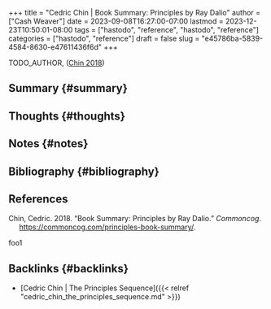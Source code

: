 +++
title = "Cedric Chin | Book Summary: Principles by Ray Dalio"
author = ["Cash Weaver"]
date = 2023-09-08T16:27:00-07:00
lastmod = 2023-12-23T10:50:01-08:00
tags = ["hastodo", "reference", "hastodo", "reference"]
categories = ["hastodo", "reference"]
draft = false
slug = "e45786ba-5839-4584-8630-e47611436f6d"
+++

TODO_AUTHOR, (<a href="#citeproc_bib_item_1">Chin 2018</a>)


## Summary {#summary}


## Thoughts {#thoughts}


## Notes {#notes}


## Bibliography {#bibliography}

## References

<style>.csl-entry{text-indent: -1.5em; margin-left: 1.5em;}</style><div class="csl-bib-body">
  <div class="csl-entry"><a id="citeproc_bib_item_1"></a>Chin, Cedric. 2018. “Book Summary: Principles by Ray Dalio.” <i>Commoncog</i>. <a href="https://commoncog.com/principles-book-summary/">https://commoncog.com/principles-book-summary/</a>.</div>
</div>

foo1


## Backlinks {#backlinks}

-   [Cedric Chin | The Principles Sequence]({{< relref "cedric_chin_the_principles_sequence.md" >}})
